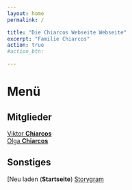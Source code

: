```yaml
---
layout: home
permalink: /

title: "Die Chiarcos Webseite Webseite"
excerpt: "Familie Chiarcos"
action: true
#action_btn:

---
```


# Menü
## Mitglieder
[Viktor **Chiarcos**](https://viktor-chiarcos.github.io)\
[Olga **Chiarcos**](https://viktor-chiarcos.github.io)
## Sonstiges
[Neu laden (**Startseite**)
[Storygram](/Storygram)
